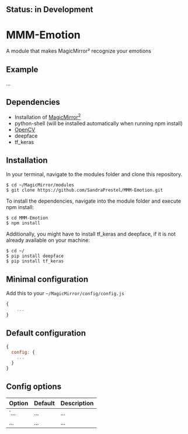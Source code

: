## Status: in Development

# MMM-Emotion

A module that makes MagicMirror² recognize your emotions

## Example

...

## Dependencies

- Installation of [MagicMirror<sup>2</sup>](https://github.com/MichMich/MagicMirror)
- python-shell (will be installed automatically when running npm install)
- [OpenCV](http://opencv.org)
- deepface
- tf_keras

## Installation

In your terminal, navigate to the modules folder and clone this repository.

```
$ cd ~/MagicMirror/modules
$ git clone https://github.com/SandraPrestel/MMM-Emotion.git
```

To install the dependencies, navigate into the module folder and execute npm install:

```
$ cd MMM-Emotion
$ npm install
```

Additionally, you might have to install tf_keras and deepface, if it is not already available on your machine:

```
$ cd ~/
$ pip install deepface
$ pip install tf_keras
```

## Minimal configuration

Add this to your `~/MagicMirror/config/config.js`

```js
{
    ...
}
```

## Default configuration

```js
{
  config: {
    ...
  }
}
```

## Config options

| **Option** | **Default** | **Description** |
| ---------- | ----------- | --------------- |
| `...       | ...         | ...             |
| ...        | ...         | ...             |
